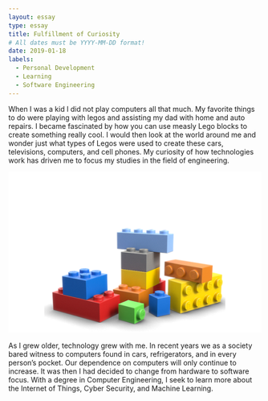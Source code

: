 ```yaml
---
layout: essay
type: essay
title: Fulfillment of Curiosity
# All dates must be YYYY-MM-DD format!
date: 2019-01-18
labels:
  - Personal Development
  - Learning
  - Software Engineering
---
```

  When I was a kid I did not play computers all that much. My favorite things to do were playing with legos and assisting my dad with home and auto repairs. I became fascinated by how you can use measly Lego blocks to create something really cool. I would then look at the world around me and wonder just what types of Legos were used to create these cars, televisions, computers, and cell phones. My curiosity of how technologies work has driven me to focus my studies in the field of engineering. 
  
   <img class="ui small right floated spaced image" src="../images/legos.png">
  

As I grew older, technology grew with me. In recent years we as a society bared witness to computers found in cars, refrigerators, and in every person’s pocket. Our dependence on computers will only continue to increase. It was then I had decided to change from hardware to software focus. With a degree in Computer Engineering, I seek to learn more about the Internet of Things, Cyber Security, and Machine Learning. 


